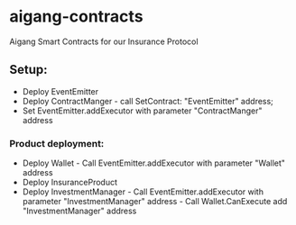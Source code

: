 # aigang-contracts

Aigang Smart Contracts for our Insurance Protocol

## Setup:

- Deploy EventEmitter
- Deploy ContractManger
        - call SetContract: "EventEmitter" address;
- Set EventEmitter.addExecutor with parameter "ContractManger" address


### Product deployment:

- Deploy Wallet
        - Call EventEmitter.addExecutor with parameter "Wallet" address
- Deploy InsuranceProduct
- Deploy InvestmentManager
        - Call EventEmitter.addExecutor with parameter "InvestmentManager" address
        - Call Wallet.CanExecute add "InvestmentManager" address





